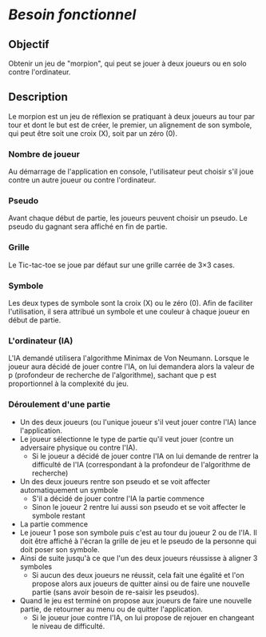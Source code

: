 
# *Besoin fonctionnel*

## Objectif

Obtenir un jeu de "morpion", qui peut se jouer à deux joueurs ou en solo contre l'ordinateur.

## Description

  Le morpion est un jeu de réflexion se pratiquant à deux joueurs au tour par tour et dont le but est de créer, le premier, un alignement de son symbole, qui peut être soit une croix (X), soit par un zéro (0).

### Nombre de joueur

Au démarrage de l'application en console, l'utilisateur peut choisir s'il joue contre un autre joueur ou contre l'ordinateur.
  
### Pseudo

Avant chaque début de partie, les joueurs peuvent choisir un pseudo. Le pseudo du gagnant sera affiché en fin de partie.

### Grille

Le Tic-tac-toe se joue par défaut sur une grille carrée de 3×3 cases.

### Symbole

 Les deux types de symbole sont la croix (X) ou le zéro (0). Afin de faciliter l'utilisation, il sera attribué un symbole et une couleur à chaque joueur en début de partie.
 
### L'ordinateur (IA)

L'IA demandé utilisera l'algorithme Minimax de Von Neumann. Lorsque le joueur aura décidé de jouer contre l'IA, on lui demandera alors la valeur de p (profondeur de recherche de l'algorithme), sachant que p est proportionnel à la complexité du jeu.

### Déroulement d'une partie 

* Un des deux joueurs (ou l'unique joueur s'il veut jouer contre l'IA) lance l'application.
* Le joueur sélectionne le type de partie qu'il veut jouer (contre un adversaire physique ou contre l'IA).
    * Si le joueur a décidé de jouer contre l'IA on lui demande de rentrer la difficulté de l'IA (correspondant à la profondeur de l'algorithme de recherche)
* Un des deux joueurs rentre son pseudo et se voit affecter automatiquement un symbole
    * S'il a décidé de jouer contre l'IA la partie commence
    * Sinon le joueur 2 rentre lui aussi son pseudo et se voit affecter le symbole restant 
* La partie commence 
* Le joueur 1 pose son symbole puis c'est au tour du joueur 2 ou de l'IA.
  Il doit être affiché à l'écran la grille de jeu et le pseudo de la personne qui doit poser son symbole.
* Ainsi de suite jusqu'à ce que l'un des deux joueurs réussisse à aligner 3 symboles
    * Si aucun des deux joueurs ne réussit, cela fait une égalité et l'on propose alors aux joueurs de quitter ainsi ou de faire une nouvelle partie (sans avoir besoin de re-saisir les pseudos).
* Quand le jeu est terminé on propose aux joueurs de faire une nouvelle partie, de retourner au menu ou de quitter l'application.
    * Si le joueur joue contre l'IA, on lui propose de rejouer en changeant le niveau de difficulté.


  

